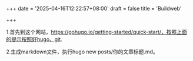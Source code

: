 +++
date = '2025-04-16T12:22:57+08:00'
draft = false
title = 'Buildweb'

+++

1.首先到这个网站，https://gohugo.io/getting-started/quick-start/，按照上面的提示按照好hugo、git.

2.生成markdown文件，执行hugo new posts/你的文章标题.md。
